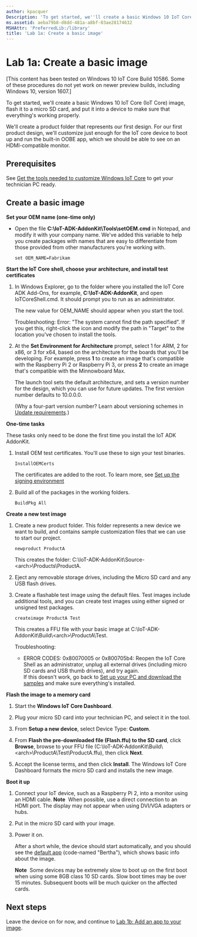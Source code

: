 ```yaml
---
author: kpacquer
Description: 'To get started, we''ll create a basic Windows 10 IoT Core (IoT Core) image, flash it to a micro SD card, and put it into a device to make sure that everything''s working properly.'
ms.assetid: aeba79b8-d8dd-481a-a8bf-03ae28174632
MSHAttr: 'PreferredLib:/library'
title: 'Lab 1a: Create a basic image'
---
```


# Lab 1a: Create a basic image

\[This content has been tested on Windows 10 IoT Core Build 10586. Some of these procedures do not yet work on newer preview builds, including Windows 10, version 1607.\]

To get started, we'll create a basic Windows 10 IoT Core (IoT Core) image, flash it to a micro SD card, and put it into a device to make sure that everything's working properly.

We'll create a product folder that represents our first design. For our first product design, we'll customize just enough for the IoT core device to boot up and run the built-in OOBE app, which we should be able to see on an HDMI-compatible monitor.

## <span id="Prerequisites"></span><span id="prerequisites"></span><span id="PREREQUISITES"></span>Prerequisites

See [Get the tools needed to customize Windows IoT Core](set-up-your-pc-to-customize-iot-core.md) to get your technician PC ready.

## <span id="Create_a_basic_image"></span><span id="create_a_basic_image"></span><span id="CREATE_A_BASIC_IMAGE"></span>Create a basic image

**Set your OEM name (one-time only)**

-   Open the file **C:\\IoT-ADK-AddonKit\\Tools\\setOEM.cmd** in Notepad, and modify it with your company name. We've added this variable to help you create packages with names that are easy to differentiate from those provided from other manufacturers you're working with.

    ``` syntax
    set OEM_NAME=Fabrikam
    ```

**Start the IoT Core shell, choose your architecture, and install test certificates**

1.  In Windows Explorer, go to the folder where you installed the IoT Core ADK Add-Ons, for example, **C:\\IoT-ADK-AddonKit**, and open IoTCoreShell.cmd. It should prompt you to run as an administrator.

    The new value for OEM\_NAME should appear when you start the tool.
	
	Troubleshooting: Error: "The system cannot find the path specified". If you get this, right-click the icon and modify the path in "Target" to the location you've chosen to install the tools.

2.  At the **Set Environment for Architecture** prompt, select 1 for ARM, 2 for x86, or 3 for x64, based on the architecture for the boards that you'll be developing. For example, press **1** to create an image that's compatible with the Raspberry Pi 2 or Raspberry Pi 3, or press **2** to create an image that's compatible with the Minnowboard Max.

    The launch tool sets the default architecture, and sets a version number for the design, which you can use for future updates. The first version number defaults to 10.0.0.0.

    (Why a four-part version number? Learn about versioning schemes in [Update requirements](../../service/mobile/update-requirements.md).)

**One-time tasks**

These tasks only need to be done the first time you install the IoT ADK AddonKit.

1.  Install OEM test certificates. You'll use these to sign your test binaries.

    ``` syntax
    InstallOEMCerts
    ```
    The certificates are added to the root. To learn more, see [Set up the signing environment](https://msdn.microsoft.com/library/windows/hardware/dn756804)
	
2.  Build all of the packages in the working folders.

    ``` syntax
    BuildPkg All
    ```
    	
**Create a new test image**

1.  Create a new product folder. This folder represents a new device we want to build, and contains sample customization files that we can use to start our project.

    ``` syntax
    newproduct ProductA
    ```

    This creates the folder: C:\\IoT-ADK-AddonKit\\Source-&lt;arch&gt;\\Products\\ProductA.

2.  Eject any removable storage drives, including the Micro SD card and any USB flash drives.

3.  Create a flashable test image using the default files. Test images include additional tools, and you can create test images using either signed or unsigned test packages.

    ``` syntax
    createimage ProductA Test
    ```

    This creates a FFU file with your basic image at C:\\IoT-ADK-AddonKit\\Build\\&lt;arch&gt;\\ProductA\\Test.

    Troubleshooting:
	
	-  ERROR CODES: 0x80070005 or 0x800705b4: Reopen the IoT Core Shell as an administrator, unplug all external drives (including micro SD cards and USB thumb drives), and try again.  
	If this doesn't work, go back to [Set up your PC and download the samples](set-up-your-pc-to-customize-iot-core.md) and make sure everything's installed.

**Flash the image to a memory card**

1.  Start the **Windows IoT Core Dashboard**.

2.  Plug your micro SD card into your technician PC, and select it in the tool.

3.  From **Setup a new device**, select Device Type: **Custom**.

4.  From **Flash the pre-downloaded file (Flash.ffu) to the SD card**, click **Browse**, browse to your FFU file (C:\\IoT-ADK-AddonKit\\Build\\&lt;arch&gt;\\ProductA\\Test\\ProductA.ffu), then click **Next**.

5.  Accept the license terms, and then click **Install**. The Windows IoT Core Dashboard formats the micro SD card and installs the new image.

**Boot it up**

1.  Connect your IoT device, such as a Raspberry Pi 2, into a monitor using an HDMI cable.
    **Note**  When possible, use a direct connection to an HDMI port. The display may not appear when using DVI/VGA adapters or hubs.

2.  Put in the micro SD card with your image.

3.  Power it on.

    After a short while, the device should start automatically, and you should see the [default app](http://ms-iot.github.io/content/en-US/win10/samples/IoTDefaultApp.md) (code-named "Bertha"), which shows basic info about the image.

    **Note**  Some devices may be extremely slow to boot up on the first boot when using some 8GB class 10 SD cards. Slow boot times may be over 15 minutes. Subsequent boots will be much quicker on the affected cards.

## <span id="Next_steps"></span><span id="next_steps"></span><span id="NEXT_STEPS"></span>Next steps

Leave the device on for now, and continue to [Lab 1b: Add an app to your image](deploy-your-app-with-a-standard-board.md).